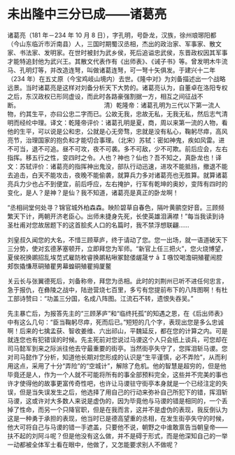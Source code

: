 # **未出隆中三分已成——诸葛亮**

&#x20;诸葛亮（181 年－234 年 10 月 8 日），字孔明，号卧龙，汉族，徐州琅琊阳都（今山东临沂市沂南县）人，三国时期蜀汉丞相，杰出的政治家、军事家、散文家、书法家、发明家。在世时被封为武乡侯，死后追谥忠武侯，东晋政权因其军事才能特追封他为武兴王。其散文代表作有《出师表》、《诫子书》等。曾发明木牛流马、孔明灯等，并改造连弩，叫做诸葛连弩，可一弩十矢俱发。于建兴十二年（234 年）在五丈原（今宝鸡岐山境内）去世。《隆中对》为刘备描述出一个战略远景。当时诸葛亮是这样对刘备分析天下大势的。诸葛亮认为，自董卓在洛阳专权之后，东汉政权已形同虚设，而此时各路豪强割据一方，相互之间征战不断。                                                 清）乾隆帝：诸葛孔明为三代以下第一流人物，约其生平，亦曰公忠二字而已。公故无我，忠故无私，无我无私，然后志气清明而经纶中理。译文：乾隆帝评价：诸葛孔明是夏，商，周以来第一流的人物，看他的生平，可以说是公和忠，公就是心无旁骛，忠就是没有私心，鞠躬尽瘁，高风亮节，治理国家的抱负和才能切合事理。（北宋）苏轼：密如神鬼，疾如风雷。进不可当，退不可追。昼不可攻，夜不可袭。多不可敌，少不可欺。前后应会，左右指挥。移五行之性，变四时之令。人也？神也？仙也？吾不知之，真卧龙也！译文：苏轼评价：诸葛亮的指挥神出鬼没，部队行动迅速，进攻不能抵挡，撤退不能去追击，白天不能攻击，夜晚不能偷袭，就算兵力多对诸葛亮也无胜算。就算诸葛亮兵力少也占不到便宜，前后呼应，左右掩护，行军有乾坤的奥妙，变阵有四时的变化，是人？是神？是仙？我不知道，诸葛亮是真正的卧龙啊！

“丞相祠堂何处寻？锦官城外柏森森。映阶碧草自春色，隔叶黄鹂空好音。三顾频繁天下计，两朝开济老臣心。出师未捷身先死，长使英雄泪满襟！”每当我读到诗圣杜甫对您故居题下的这首脍炙人口的名篇时，我不禁浮想联翩……

刘皇叔久闻您的大名，不惜三顾草庐，终于请动了您。您一出场，就一语道破天下三分势，使对玄德茅塞顿开，立即拜您为军师。“新官上任三把火”，您火烧博望，夏侯祝换鹕招乱埃苋式雇防枚睿换鹕粘啾冢懿偻龌晟サ ā Ｉ嗾饺喝澹硐殖瞿闹腔郏恢撬慊荩硐殖瞿男幕蝗硐殖瞿拇厦鳌

关云长与张翼德死后，刘备称帝，拜您为丞相。此时的刘荆州已听不进任何忠言，急于报仇，在彝陵之战中，陆逊营烧七百里，多亏有您提前布下的八阵图啊！有杜工部诗赞曰：“功盖三分国，名成八阵图。江流石不转，遗恨失吞吴。”

先主暴亡后，为报答先主的“三顾茅庐”和“临终托孤”的知遇之恩，在《后出师表》中有这么几句：“臣当鞠躬尽瘁，死而后已。”短短的几个字，表现出您是多么忠诚啊！后来的七擒孟获、智收姜维、六出祁山，平魏延反，都在您的计算之内。可是就连您也有犯错误的时候。先主死前对您说过马谡这个人只会纸上谈兵，可您却在司马懿军到来之际派往他去守最重要的街亭。当然街亭失守了，您挥泪斩马谡。您对司马懿作了分析，知道他长期对您形成的认识是“生平谨慎，必不弄险”，从而利用这点，采用了十分“弄险”的“空城计”，解除了危机。他的智慧是超穷的，但是他毕竟还是人，作为一个人就不可能将所有的事全部预料完全，这些并不完美的事也许才使得他的故事更富传奇性吧，也许让马谡驻守街亭本身就是一个已经注定的失误，但是当失误发生之后，他选择了用自己的行动来弥补自己所犯下的错，挥泪斩马谡，这或许对大多数人来说是虚伪的，因为毕竟他与马谡的错是相同的，一个丢掉了性命，而另一个只降官职，但是在我而言，这并不是虚伪的表现，我反倒认为这是一种勇于承担的表现，他当时已是德高望重的丞相，在发生街亭失守的时候，他大可将自己与马谡的错一手遮盖，只要他不说，朝野之中谁敢禀告当朝皇帝——扶不起的刘阿斗呢？但是他没有这么做，并不是碍于形式，而是他深知自己的一举一动都被全体军士看在眼中，他做了，又怎能要求别人不做呢？

